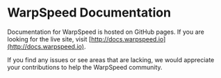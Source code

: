 # WarpSpeed Documentation

Documentation for WarpSpeed is hosted on GitHub pages. If you are looking for the live site, visit [http://docs.warpspeed.io](http://docs.warpspeed.io).

If you find any issues or see areas that are lacking, we would appreciate your contributions to help the WarpSpeed community.
